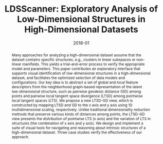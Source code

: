 ---
# Documentation: https://sourcethemes.com/academic/docs/managing-content/

title: "LDSScanner: Exploratory Analysis of Low-Dimensional Structures in High-Dimensional Datasets"
authors:
  [
    Jiazhi Xia,
    Fenjin Ye,
    Wei Chen,
    Yusi Wang,
    Weifeng Chen,
    Yuxin Ma,
    Anthony K.H. Tung,
  ]
date: 2018-01
doi: "10.1109/TVCG.2017.2744098"

# Publication type.
# Legend: 0 = Uncategorized; 1 = Conference paper; 2 = Journal article;
# 3 = Preprint / Working Paper; 4 = Report; 5 = Book; 6 = Book section;
# 7 = Thesis; 8 = Patent
publication_types: ["2"]

# Publication name and optional abbreviated publication name.
publication: "IEEE Transactions on Visualization and Computer Graphics"
publication_short: "IEEE TVCG"

abstract: "Many approaches for analyzing a high-dimensional dataset assume that the dataset contains specific structures, e.g., clusters in linear subspaces or non-linear manifolds. This yields a trial-and-error process to verify the appropriate model and parameters. This paper contributes an exploratory interface that supports visual identification of low-dimensional structures in a high-dimensional dataset, and facilitates the optimized selection of data models and configurations. Our key idea is to abstract a set of global and local feature descriptors from the neighborhood graph-based representation of the latent low-dimensional structure, such as pairwise geodesic distance (GD) among points and pairwise local tangent space divergence (LTSD) among pointwise local tangent spaces (LTS). We propose a new LTSD-GD view, which is constructed by mapping LTSD and GD to the x axis and y axis using 1D multidimensional scaling, respectively. Unlike traditional dimensionality reduction methods that preserve various kinds of distances among points, the LTSD-GD view presents the distribution of pointwise LTS (x axis) and the variation of LTS in structures (the combination of x axis and y axis). We design and implement a suite of visual tools for navigating and reasoning about intrinsic structures of a high-dimensional dataset. Three case studies verify the effectiveness of our approach."

# Summary. An optional shortened abstract.
summary: ""

tags: ["High-dimensional data", "low-dimensional structure", "subspace", "manifold", "visual exploration"]
categories: []
featured: false

# Custom links (optional).
#   Uncomment and edit lines below to show custom links.
# links:
# - name: Follow
#   url: https://twitter.com
#   icon_pack: fab
#   icon: twitter

url_pdf:
  - http://www.cad.zju.edu.cn/home/vagblog/VAG_Work/LDSScanner.pdf
url_code:
url_dataset:
url_poster:
url_project:
url_slides:
url_source:
url_video:
  - https://vimeo.com/238313004

# Featured image
# To use, add an image named `featured.jpg/png` to your page's folder.
# Focal points: Smart, Center, TopLeft, Top, TopRight, Left, Right, BottomLeft, Bottom, BottomRight.
image:
  caption: "featured"
  focal_point: "Top"
  preview_only: false

# Associated Projects (optional).
#   Associate this publication with one or more of your projects.
#   Simply enter your project's folder or file name without extension.
#   E.g. `internal-project` references `content/project/internal-project/index.md`.
#   Otherwise, set `projects: []`.
projects: []

# Slides (optional).
#   Associate this publication with Markdown slides.
#   Simply enter your slide deck's filename without extension.
#   E.g. `slides: "example"` references `content/slides/example/index.md`.
#   Otherwise, set `slides: ""`.
slides: ""
---